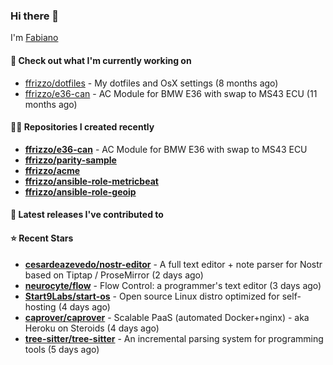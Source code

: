 ### Hi there 👋

I'm [Fabiano](https://ffrizzo.com)

#### 👷 Check out what I'm currently working on


- [ffrizzo/dotfiles](https://github.com/ffrizzo/dotfiles) - My dotfiles and OsX settings (8 months ago)
- [ffrizzo/e36-can](https://github.com/ffrizzo/e36-can) - AC Module for BMW E36 with swap to MS43 ECU (11 months ago)

#### 👨‍💻 Repositories I created recently
- **[ffrizzo/e36-can](https://github.com/ffrizzo/e36-can)** - AC Module for BMW E36 with swap to MS43 ECU
- **[ffrizzo/parity-sample](https://github.com/ffrizzo/parity-sample)**
- **[ffrizzo/acme](https://github.com/ffrizzo/acme)**
- **[ffrizzo/ansible-role-metricbeat](https://github.com/ffrizzo/ansible-role-metricbeat)**
- **[ffrizzo/ansible-role-geoip](https://github.com/ffrizzo/ansible-role-geoip)**

#### 🚀 Latest releases I've contributed to



#### ⭐ Recent Stars


- **[cesardeazevedo/nostr-editor](https://github.com/cesardeazevedo/nostr-editor)** - A full text editor &#43; note parser for Nostr based on Tiptap / ProseMirror (2 days ago)
- **[neurocyte/flow](https://github.com/neurocyte/flow)** - Flow Control: a programmer&#39;s text editor (3 days ago)
- **[Start9Labs/start-os](https://github.com/Start9Labs/start-os)** - Open source Linux distro optimized for self-hosting (4 days ago)
- **[caprover/caprover](https://github.com/caprover/caprover)** - Scalable PaaS (automated Docker&#43;nginx) - aka Heroku on Steroids (4 days ago)
- **[tree-sitter/tree-sitter](https://github.com/tree-sitter/tree-sitter)** - An incremental parsing system for programming tools (5 days ago)
